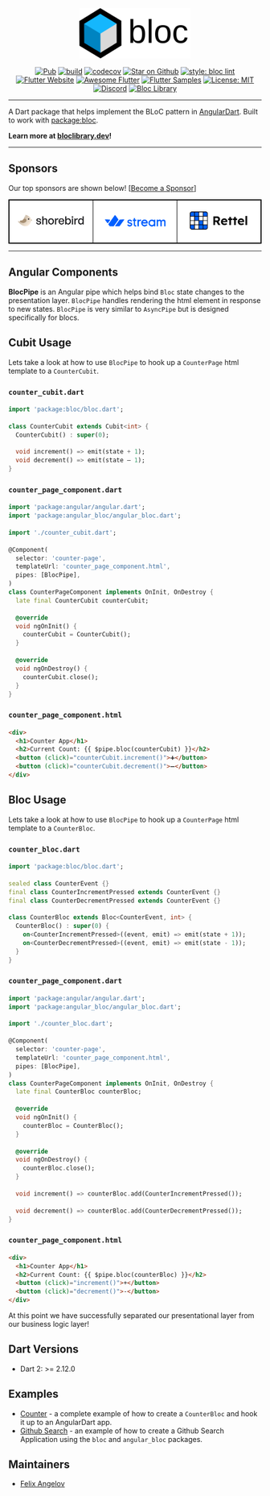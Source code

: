 <p align="center">
<img src="https://raw.githubusercontent.com/felangel/bloc/master/assets/logos/angular_bloc.png" height="100" alt="Angular Bloc Package" />
</p>

<p align="center">
<a href="https://pub.dev/packages/angular_bloc"><img src="https://img.shields.io/pub/v/angular_bloc.svg" alt="Pub"></a>
<a href="https://github.com/felangel/bloc/actions"><img src="https://github.com/felangel/bloc/actions/workflows/main.yaml/badge.svg" alt="build"></a>
<a href="https://codecov.io/gh/felangel/bloc"><img src="https://codecov.io/gh/felangel/Bloc/branch/master/graph/badge.svg" alt="codecov"></a>
<a href="https://github.com/felangel/bloc"><img src="https://img.shields.io/github/stars/felangel/bloc.svg?style=flat&logo=github&colorB=deeppink&label=stars" alt="Star on Github"></a>
<a href="https://pub.dev/packages/bloc_lint"><img src="https://img.shields.io/badge/style-bloc_lint-20FFE4.svg" alt="style: bloc lint"></a>
<a href="https://flutter.dev/docs/development/data-and-backend/state-mgmt/options#bloc--rx"><img src="https://img.shields.io/badge/flutter-website-deepskyblue.svg" alt="Flutter Website"></a>
<a href="https://github.com/Solido/awesome-flutter#standard"><img src="https://img.shields.io/badge/awesome-flutter-blue.svg?longCache=true" alt="Awesome Flutter"></a>
<a href="https://fluttersamples.com"><img src="https://img.shields.io/badge/flutter-samples-teal.svg?longCache=true" alt="Flutter Samples"></a>
<a href="https://opensource.org/licenses/MIT"><img src="https://img.shields.io/badge/license-MIT-purple.svg" alt="License: MIT"></a>
<a href="https://discord.gg/bloc"><img src="https://img.shields.io/discord/649708778631200778.svg?logo=discord&color=blue" alt="Discord"></a>
<a href="https://github.com/felangel/bloc"><img src="https://tinyurl.com/bloc-library" alt="Bloc Library"></a>
</p>

---

A Dart package that helps implement the BLoC pattern in [AngularDart](https://pub.dev/packages/ngdart). Built to work with [package:bloc](https://pub.dev/packages/bloc).

**Learn more at [bloclibrary.dev](https://bloclibrary.dev)!**

---

## Sponsors

Our top sponsors are shown below! [[Become a Sponsor](https://github.com/sponsors/felangel)]

<table style="background-color: white; border: 1px solid black">
    <tbody>
        <tr>
            <td align="center" style="border: 1px solid black">
                <a href="https://shorebird.dev"><img src="https://raw.githubusercontent.com/felangel/bloc/master/assets/sponsors/shorebird.png" width="225"/></a>
            </td>            
            <td align="center" style="border: 1px solid black">
                <a href="https://getstream.io/chat/flutter/tutorial/?utm_source=Github&utm_medium=Github_Repo_Content_Ad&utm_content=Developer&utm_campaign=Github_Jan2022_FlutterChat&utm_term=bloc"><img src="https://raw.githubusercontent.com/felangel/bloc/master/assets/sponsors/stream.png" width="225"/></a>
            </td>
            <td align="center" style="border: 1px solid black">
                <a href="https://rettelgame.com/"><img src="https://raw.githubusercontent.com/felangel/bloc/master/assets/sponsors/rettel.png" width="225"/></a>
            </td>
        </tr>
    </tbody>
</table>

---

## Angular Components

**BlocPipe** is an Angular pipe which helps bind `Bloc` state changes to the presentation layer. `BlocPipe` handles rendering the html element in response to new states. `BlocPipe` is very similar to `AsyncPipe` but is designed specifically for blocs.

## Cubit Usage

Lets take a look at how to use `BlocPipe` to hook up a `CounterPage` html template to a `CounterCubit`.

### `counter_cubit.dart`

```dart
import 'package:bloc/bloc.dart';

class CounterCubit extends Cubit<int> {
  CounterCubit() : super(0);

  void increment() => emit(state + 1);
  void decrement() => emit(state — 1);
}
```

### `counter_page_component.dart`

```dart
import 'package:angular/angular.dart';
import 'package:angular_bloc/angular_bloc.dart';

import './counter_cubit.dart';

@Component(
  selector: 'counter-page',
  templateUrl: 'counter_page_component.html',
  pipes: [BlocPipe],
)
class CounterPageComponent implements OnInit, OnDestroy {
  late final CounterCubit counterCubit;

  @override
  void ngOnInit() {
    counterCubit = CounterCubit();
  }

  @override
  void ngOnDestroy() {
    counterCubit.close();
  }
}
```

### `counter_page_component.html`

```html
<div>
  <h1>Counter App</h1>
  <h2>Current Count: {{ $pipe.bloc(counterCubit) }}</h2>
  <button (click)="counterCubit.increment()">➕</button>
  <button (click)="counterCubit.decrement()">➖</button>
</div>
```

## Bloc Usage

Lets take a look at how to use `BlocPipe` to hook up a `CounterPage` html template to a `CounterBloc`.

### `counter_bloc.dart`

```dart
import 'package:bloc/bloc.dart';

sealed class CounterEvent {}
final class CounterIncrementPressed extends CounterEvent {}
final class CounterDecrementPressed extends CounterEvent {}

class CounterBloc extends Bloc<CounterEvent, int> {
  CounterBloc() : super(0) {
    on<CounterIncrementPressed>((event, emit) => emit(state + 1));
    on<CounterDecrementPressed>((event, emit) => emit(state - 1));
  }
}
```

### `counter_page_component.dart`

```dart
import 'package:angular/angular.dart';
import 'package:angular_bloc/angular_bloc.dart';

import './counter_bloc.dart';

@Component(
  selector: 'counter-page',
  templateUrl: 'counter_page_component.html',
  pipes: [BlocPipe],
)
class CounterPageComponent implements OnInit, OnDestroy {
  late final CounterBloc counterBloc;

  @override
  void ngOnInit() {
    counterBloc = CounterBloc();
  }

  @override
  void ngOnDestroy() {
    counterBloc.close();
  }

  void increment() => counterBloc.add(CounterIncrementPressed());

  void decrement() => counterBloc.add(CounterDecrementPressed());
}
```

### `counter_page_component.html`

```html
<div>
  <h1>Counter App</h1>
  <h2>Current Count: {{ $pipe.bloc(counterBloc) }}</h2>
  <button (click)="increment()">+</button>
  <button (click)="decrement()">-</button>
</div>
```

At this point we have successfully separated our presentational layer from our business logic layer!

## Dart Versions

- Dart 2: >= 2.12.0

## Examples

- [Counter](https://github.com/felangel/bloc/tree/master/examples/angular_counter) - a complete example of how to create a `CounterBloc` and hook it up to an AngularDart app.
- [Github Search](https://github.com/felangel/bloc/tree/master/examples/github_search/angular_github_search) - an example of how to create a Github Search Application using the `bloc` and `angular_bloc` packages.

## Maintainers

- [Felix Angelov](https://github.com/felangel)
